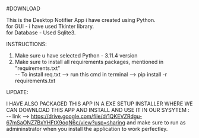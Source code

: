 #DOWNLOAD

This is the Desktop Notifier App i have created using Python.<br>
for GUI - i have used Tkinter library.<br>
for Database - Used Sqlite3.<br>

INSTRUCTIONS:

1. Make sure u have selected Python - 3.11.4 version
2. Make sure to install all requirements packages, mentioned in "requirements.txt" <br> -- To install req.txt  --> run this cmd in terminal --> pip install -r requirements.txt

UPDATE:

I HAVE ALSO PACKAGED THIS APP IN A EXE SETUP INSTALLER WHERE WE CAN DOWNLOAD THIS APP AND INSTALL AND USE IT IN OUR SYSYTEM : <br> -- link --> https://drive.google.com/file/d/1QKEVZRdgu-67mSaONZ7BxYHFtX9oqN6c/view?usp=sharing
and make sure to run as admininstrator when you install the application to work perfectley.
